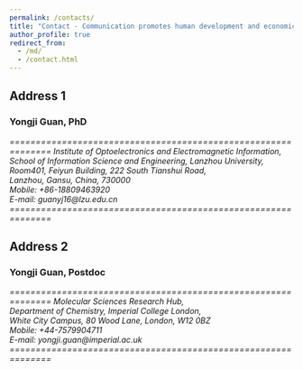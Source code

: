 ```yaml
---
permalink: /contacts/
title: "Contact - Communication promotes human development and economic well-being"
author_profile: true
redirect_from: 
  - /md/
  - /contact.html
---
```


## Address 1

### Yongji Guan, PhD
<address>
==============================================================
Institute of Optoelectronics and Electromagnetic Information,<br /> 
School of Information Science and Engineering, Lanzhou University,<br /> 
Room401, Feiyun Building, 222 South Tianshui Road,<br /> 
Lanzhou, Gansu, China, 730000<br />
Mobile: +86-18809463920<br />
E-mail: guanyj16@lzu.edu.cn<br />
==============================================================
</address>

## Address 2

### Yongji Guan, Postdoc
<address>
==============================================================
Molecular Sciences Research Hub,<br /> 
Department of Chemistry, Imperial College London,<br />
White City Campus, 80 Wood Lane, London, W12 0BZ<br />
Mobile: +44-7579904711<br />
E-mail: yongji.guan@imperial.ac.uk<br />
==============================================================
</address>